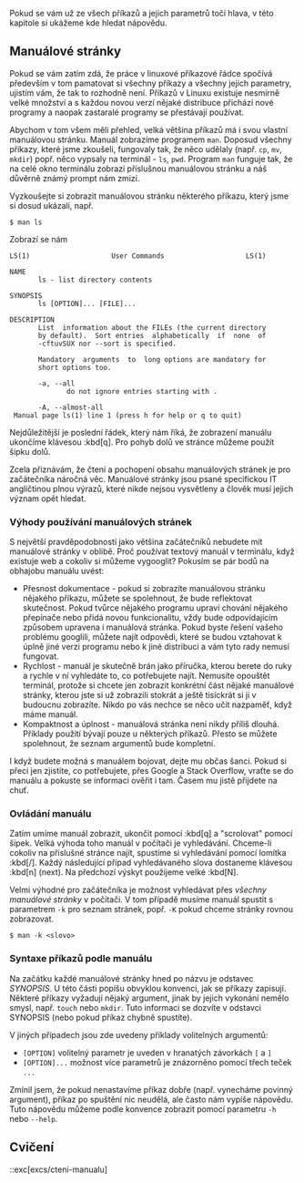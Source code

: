 Pokud se vám už ze všech příkazů a jejich parametrů točí hlava, v této kapitole si ukážeme kde hledat nápovědu.

## Manuálové stránky

Pokud se vám zatím zdá, že práce v linuxové příkazové řádce spočívá především v tom pamatovat si všechny příkazy a všechny jejich parametry, ujistím vám, že tak to rozhodně není. Příkazů v Linuxu existuje nesmírně velké množství a s každou novou verzí nějaké distribuce přichází nové programy a naopak zastaralé programy se přestávají používat.

Abychom v tom všem měli přehled, velká většina příkazů má i svou vlastní manuálovou stránku. Manuál zobrazíme programem `man`. Doposud všechny příkazy, které jsme zkoušeli, fungovaly tak, že něco udělaly (např. `cp`, `mv`, `mkdir`) popř. něco vypsaly na terminál - `ls`, `pwd`. Program `man` funguje tak, že na celé okno terminálu zobrazí příslušnou manuálovou stránku a náš důvěrně známý prompt nám zmizí.

Vyzkoušejte si zobrazit manuálovou stránku některého příkazu, který jsme si dosud ukázali, např.

```shell
$ man ls
```

Zobrazí se nám

```shell
LS(1)                    User Commands                    LS(1)

NAME
       ls - list directory contents

SYNOPSIS
       ls [OPTION]... [FILE]...

DESCRIPTION
       List  information about the FILEs (the current directory
       by default).  Sort entries  alphabetically  if  none  of
       -cftuvSUX nor --sort is specified.

       Mandatory  arguments  to  long options are mandatory for
       short options too.

       -a, --all
              do not ignore entries starting with .

       -A, --almost-all
 Manual page ls(1) line 1 (press h for help or q to quit)
```

Nejdůležitější je poslední řádek, který nám říká, že zobrazení manuálu ukončíme klávesou :kbd[q]. Pro pohyb dolů ve stránce můžeme použít šipku dolů.

Zcela přiznávám, že čtení a pochopení obsahu manuálových stránek je pro začátečníka náročná věc. Manuálové stránky jsou psané specifickou IT angličtinou plnou výrazů, které nikde nejsou vysvětleny a člověk musí jejich význam opět hledat.


### Výhody používání manuálových stránek

S největší pravděpodobností jako většina začátečníků nebudete mít manuálové stránky v oblibě. Proč používat textový manuál v terminálu, když existuje web a cokoliv si můžeme vygooglit? Pokusím se pár bodů na obhajobu manuálu uvést:

* Přesnost dokumentace - pokud si zobrazíte manuálovou stránku nějakého příkazu, můžete se spolehnout, že bude reflektovat skutečnost. Pokud tvůrce nějakého programu upraví chování nějakého přepínače nebo přidá novou funkcionalitu, vždy bude odpovídajícím způsobem upravena i manuálová stránka. Pokud byste řešení vašeho problému googlili, můžete najít odpovědi, které se budou vztahovat k úplně jiné verzi programu nebo k jiné distribuci a vám tyto rady nemusí fungovat.
* Rychlost - manuál je skutečně brán jako příručka, kterou berete do ruky a rychle v ní vyhledáte to, co potřebujete najít. Nemusíte opouštět terminál, protože si chcete jen zobrazit konkrétní část nějaké manuálové stránky, kterou jste si už zobrazili stokrát a ještě tisíckrát si ji v budoucnu zobrazíte. Nikdo po vás nechce se něco učit nazpaměť, když máme manuál.
* Kompaktnost a úplnost - manuálová stránka není nikdy příliš dlouhá. Příklady použití bývají pouze u některých příkazů. Přesto se můžete spolehnout, že seznam argumentů bude kompletní.

I když budete možná s manuálem bojovat, dejte mu občas šanci. Pokud si přeci jen zjistíte, co potřebujete, přes Google a Stack Overflow, vraťte se do manuálu a pokuste se informaci ověřit i tam. Časem mu jistě přijdete na chuť.


### Ovládání manuálu

Zatím umíme manuál zobrazit, ukončit pomocí :kbd[q] a "scrolovat" pomocí šipek. Velká výhoda toho manuál v počítači je vyhledávání. Chceme-li cokoliv na příslušné stránce najít, spustíme si vyhledávání pomocí lomítka :kbd[/]. Každý následující případ vyhledávaného slova dostaneme klávesou :kbd[n] (next). Na předchozí výskyt použijeme velké :kbd[N].

Velmi výhodné pro začátečníka je možnost vyhledávat přes _všechny manuálové stránky_ v počítači. V tom případě musíme manuál spustit s parametrem `-k` pro seznam stránek, popř. `-K` pokud chceme stránky rovnou zobrazovat.

```shell
$ man -k <slovo>
```

### Syntaxe příkazů podle manuálu

Na začátku každé manuálové stránky hned po názvu je odstavec _SYNOPSIS_. U této části popíšu obvyklou konvenci, jak se příkazy zapisují. Některé příkazy vyžadují nějaký argument, jinak by jejich vykonání nemělo smysl, např. `touch` nebo `mkdir`. Tuto informaci se dozvíte v odstavci SYNOPSIS (nebo pokud příkaz chybně spustíte).

V jiných případech jsou zde uvedeny příklady volitelných argumentů:

* `[OPTION]` volitelný parametr je uveden v hranatých závorkách `[` a `]`
* `[OPTION]...` možnost více parametrů je znázorněno pomocí třech teček `...`

Zmínil jsem, že pokud nenastavíme příkaz dobře (např. vynecháme povinný argument), příkaz po spuštění nic neudělá, ale často nám vypíše nápovědu. Tuto nápovědu můžeme podle konvence zobrazit pomocí parametru `-h` nebo `--help`.


## Cvičení
::exc[excs/cteni-manualu]

